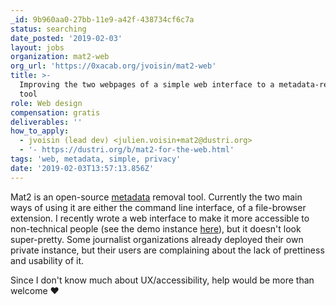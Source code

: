 ```yaml
---
_id: 9b960aa0-27bb-11e9-a42f-438734cf6c7a
status: searching
date_posted: '2019-02-03'
layout: jobs
organization: mat2-web
org_url: 'https://0xacab.org/jvoisin/mat2-web'
title: >-
  Improving the two webpages of a simple web interface to a metadata-removal
  tool
role: Web design
compensation: gratis
deliverables: ''
how_to_apply:
  - jvoisin (lead dev) <julien.voisin+mat2@dustri.org>
  - '- https://dustri.org/b/mat2-for-the-web.html'
tags: 'web, metadata, simple, privacy'
date: '2019-02-03T13:57:13.856Z'
---
```

Mat2 is an open-source [metadata]( https://en.wikipedia.org/wiki/Metadata ) removal tool. Currently the two main ways of using it are either the command line interface, of a file-browser extension. I recently wrote a web interface to make it more accessible to non-technical people (see the demo instance [here](https://mat2-web.dustri.org)), but it doesn't look super-pretty. Some journalist organizations already deployed their own private instance, but their users are complaining about the lack of prettiness and usability of it.

Since I don't know much about UX/accessibility, help would be more than welcome ♥
